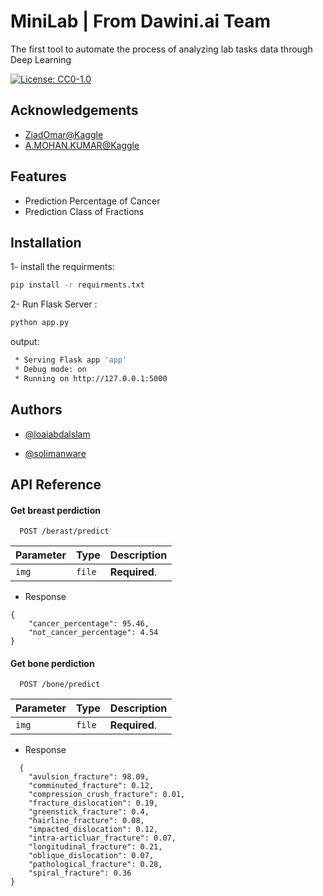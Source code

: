 
# MiniLab | From Dawini.ai Team

The first tool to automate the process of analyzing lab tasks data through Deep Learning

[![License: CC0-1.0](https://img.shields.io/badge/License-CC0_1.0-lightgrey.svg)](http://creativecommons.org/publicdomain/zero/1.0/)


## Acknowledgements
 - [ZiadOmar@Kaggle](https://www.kaggle.com/code/zeadomar/breast-cancer-detection-with-cnn/comments)
 - [A.MOHAN.KUMAR@Kaggle](https://www.kaggle.com/code/amohankumar/bone-break-classifier-using-cnn)


## Features

- Prediction Percentage of Cancer 
- Prediction Class of Fractions


## Installation
1- install the requirments:
```bash
pip install -r requirments.txt
```

2- Run Flask Server :
```python 
python app.py

```
output:

```bash
 * Serving Flask app 'app'
 * Debug mode: on
 * Running on http://127.0.0.1:5000
```


## Authors

- [@loaiabdalslam](https://www.github.com/loaiabdalslam)

- [@solimanware](https://github.com/solimanware)

## API Reference

#### Get breast perdiction

```http
  POST /berast/predict
```

| Parameter | Type     | Description                |
| :-------- | :------- | :------------------------- |
| `img` | `file` | **Required**.  |

- Response
```http
{
    "cancer_percentage": 95.46,
    "not_cancer_percentage": 4.54
}
```



#### Get bone perdiction

```http
  POST /bone/predict
```

| Parameter | Type     | Description                |
| :-------- | :------- | :------------------------- |
| `img` | `file` | **Required**.  |

- Response
```http
  {
    "avulsion_fracture": 98.09,
    "comminuted_fracture": 0.12,
    "compression_crush_fracture": 0.01,
    "fracture_dislocation": 0.19,
    "greenstick_fracture": 0.4,
    "hairline_fracture": 0.08,
    "impacted_dislocation": 0.12,
    "intra-articluar_fracture": 0.07,
    "longitudinal_fracture": 0.21,
    "oblique_dislocation": 0.07,
    "pathological_fracture": 0.28,
    "spiral_fracture": 0.36
}
```